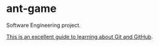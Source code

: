 # ant-game
Software Engineering project.

[This is an excellent guide to learning about Git and GitHub](http://www.learnenough.com/git-tutorial).
